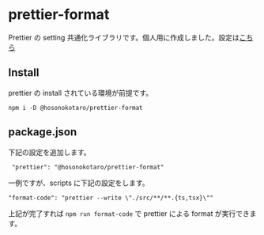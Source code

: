 # prettier-format

Prettier の setting 共通化ライブラリです。個人用に作成しました。設定は[こちら](https://github.com/hosonokotaro/prettier-format/blob/master/index.json)

## Install

prettier の install されている環境が前提です。

```
npm i -D @hosonokotaro/prettier-format
```

## package.json

下記の設定を追加します。

```
 "prettier": "@hosonokotaro/prettier-format"
```

一例ですが、scripts に下記の設定をします。

```
"format-code": "prettier --write \"./src/**/**.{ts,tsx}\""
```

上記が完了すれば `npm run format-code` で prettier による format が実行できます。

